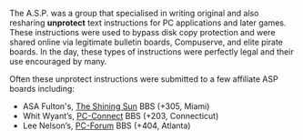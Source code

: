 The A.S.P. was a group that specialised in writing original and also resharing **unprotect** text instructions for PC applications and later games. These instructions were used to bypass disk copy protection and were shared online via legitimate bulletin boards, Compuserve, and elite pirate boards.  In the day, these types of instructions were perfectly legal and their use encouraged by many.

Often these unprotect instructions were submitted to a few affiliate ASP boards including:

- ASA Fulton's, [The Shining Sun](https://demozoo.org/bbs/8894/) BBS (+305, Miami)
- Whit Wyant’s, [PC-Connect](https://demozoo.org/bbs/8897/) BBS (+203, Connecticut)
- Lee Nelson’s, [PC-Forum](https://demozoo.org/bbs/8895/) BBS (+404, Atlanta)